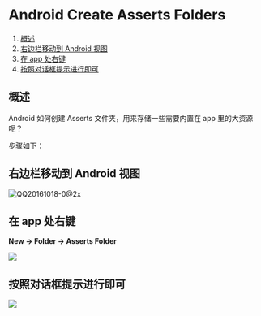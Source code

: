 # Android Create Asserts Folders

<!-- MDTOC maxdepth:6 firsth1:0 numbering:1 flatten:0 bullets:0 updateOnSave:1 -->

1. [概述](#概述)   
2. [右边栏移动到 Android 视图](#右边栏移动到-android-视图)   
3. [在 app 处右键](#在-app-处右键)   
4. [按照对话框提示进行即可](#按照对话框提示进行即可)   

<!-- /MDTOC -->

## 概述

Android 如何创建 Asserts 文件夹，用来存储一些需要内置在 app 里的大资源呢？

步骤如下：

## 右边栏移动到 Android 视图

![QQ20161018-0@2x](http://ooo.0o0.ooo/2016/10/17/5804f86dc041d.png)

## 在 app 处右键

**New -> Folder -> Asserts Folder**

![](http://code2care.org/2015/create-assets-folder-in-android-studio/images//Click%20on%20New%20folder%20assets%20folder.png)

## 按照对话框提示进行即可

![](http://code2care.org/2015/create-assets-folder-in-android-studio/images//Create%20a%20source%20root%20for%20assets%20which%20will%20be%20incuded%20in%20APK.png)
